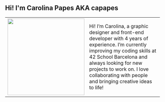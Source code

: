 ## Hi! I'm Carolina Papes AKA capapes

<table border="0" style="border-color:"transparent"">
 <tr>
  <td>
    <img src="https://github.com/user-attachments/assets/8a14bbdb-4f1b-4231-bc17-9d3d4b5d4069" width=250/>
  </td>
   <td>
    <p> Hi! I’m Carolina, a graphic designer and front-end developer with 4 years of experience. I’m currently improving my coding skills at 42 School Barcelona and always looking for new projects to work on. I love collaborating with people and bringing creative ideas to life! </p>
   </td>
</table>



<!--
**carolinapapes/carolinapapes** is a ✨ _special_ ✨ repository because its `README.md` (this file) appears on your GitHub profile.

Here are some ideas to get you started:

- 🔭 I’m currently working on ...
- 🌱 I’m currently learning ...
- 👯 I’m looking to collaborate on ...
- 🤔 I’m looking for help with ...
- 💬 Ask me about ...
- 📫 How to reach me: ...
- 😄 Pronouns: ...
- ⚡ Fun fact: ...
-->
